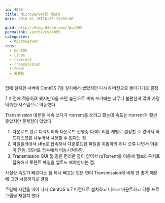 ```yaml
---
id: 4095
title: MicroServer를 재설정
date: 2016-01-16T16:05:19+09:00

guid: http://blog.83rpm.com/?p=4095
permalink: /archives/4095
categories:
  - MicroServer
tags:
  - CentOS
  - linux
  - rtorrent
  - Transmission
  - 리눅스
  - 토렌트
---
```

집에 설치한 서버에 CentOS 7을 설치해서 썼었지만 다시 6 버전으로 돌아가기로 결정.

7 버전에 적응하려 했지만 6을 쓰던 습관으로 계속 쓰기에는 너무나 불편한게 많아 가장 익숙한 시스템으로 이동했다.

Transmission 데몬을 계속 쓰다가 rtorrent를 쓰려고 했는데 속도는 rtorrent가 훨씬 좋았지만 문제점이 많았다.

  1. 다운로드 완료 디렉토리와 다운로드 진행중 디렉토리를 개별로 설정할 수 없어서 하드디스크를 나누어서 사용할 수 없다는 점
  2. 파일질라에서 sftp로 접속해서 다운로드된 파일을 이동하려 하니 오류 나면서 이동이 안됨. SSH로 접속해서 이동시켜야함.
  3. Transmission GUI 툴 같은 편리한 툴이 없어서 ruTorrent를 이용해 웹브라우저로 접속해서 토렌트 파일을 업로드 해야한다는 점.

사실상 속도가 빠르다는 점 하나 빼고는 모든 면이 Transmission에 비해 안 좋기 때문에 그만 사용하기로 결정.

주말에 시간을 내어 다시 CentOS 6.7 버전으로 설치하고 디스크 마운트하고 각종 프로그램을 재설치 했다.

